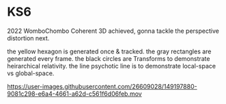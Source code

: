# KS6
 2022 WomboChombo
Coherent 3D achieved, gonna tackle the perspective distortion next. 

the yellow hexagon is generated once & tracked.
the gray rectangles are generated every frame.
the black circles are Transforms to demonstrate heirarchical relativity.
the line psychotic line is to demonstrate local-space vs global-space.

https://user-images.githubusercontent.com/26609028/149197880-9081c298-e6a4-4661-a62d-c561f6d06feb.mov

